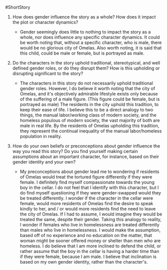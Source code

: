 #ShortStory
1. How does gender influence the story as a whole? How does it impact the plot or character dynamics?
	 - Gender seemingly does little to nothing to impact the story as a whole, nor does influence any specific character dynamics. It could be worth noting that, without a specific character, who is male, there would be no glorious city of Omelas. Also worth noting, it is said that this child, could be male or female, but is portrayed as male.

2. Do the characters in the story uphold traditional, stereotypical, and well defined gender roles, or do they disrupt them? How is this upholding or disrupting significant to the story?
	-  The characters in this story do not necessarily uphold traditional gender roles. However, I do believe it worth noting that the city of Omelas, and it's objectively admirable lifestyle exists only because of the suffering of a male figure. (This figure could be female, but is portrayed as male) The residents in the city uphold this tradition, to keep their ease of life. I believe this to be a direct analogy to two things, the manual labor/working class of modern society, and the homeless populous of modern society, the vast majority of both are male in real life. By the residents of Omelas upholding this tradition, they represent the continual inequality of the manual labor/homeless population in reality. 

3. How do your own beliefs or preconceptions about gender influence the way you read this story? Do you find yourself making certain assumptions about an important character, for instance, based on their gender identity and your own?
	- My preconceptions about gender lead me to wondering if residents of Omelas would treat the tortured figure differently if they were female. I definitely find myself compassionate towards the young boy in the cellar. I do not feel that I identify with this character, but I do find myself questioning if they were gender-swapped would they be treated differently. I wonder if the character in the cellar were female, would more residents of Omelas find the desire to speak kindly to her, and / or would more residents find the need to leave the city of Omelas. If I had to assume, I would imagine they would be treated the same, despite their gender. Taking this analogy to reality, I wonder if females who live in homelessness are treated differently than males who live in homelessness. I would make the assumption, based off of no experience and no education on the matter, that woman might be sooner offered money or shelter than men who are homeless. I do believe that I am more inclined to defend the child, or rather assume that the boy in the cellar is having a harder time than if they were female, because I am male. I believe that inclination is based on my own gender identity, rather than the character's. 